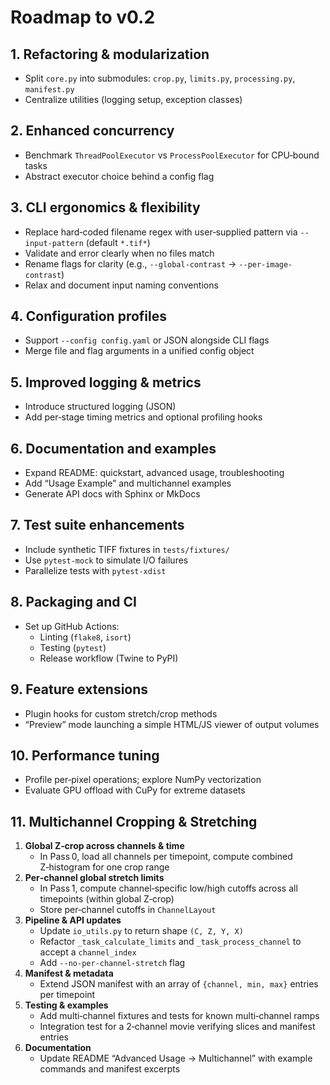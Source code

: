 # Roadmap to v0.2

## 1. Refactoring & modularization
- Split `core.py` into submodules: `crop.py`, `limits.py`, `processing.py`, `manifest.py`  
- Centralize utilities (logging setup, exception classes)

## 2. Enhanced concurrency
- Benchmark `ThreadPoolExecutor` vs `ProcessPoolExecutor` for CPU‑bound tasks  
- Abstract executor choice behind a config flag

## 3. CLI ergonomics & flexibility
- Replace hard‑coded filename regex with user‑supplied pattern via `--input-pattern` (default `*.tif*`)  
- Validate and error clearly when no files match  
- Rename flags for clarity (e.g., `--global-contrast` → `--per-image-contrast`)  
- Relax and document input naming conventions

## 4. Configuration profiles
- Support `--config config.yaml` or JSON alongside CLI flags  
- Merge file and flag arguments in a unified config object

## 5. Improved logging & metrics
- Introduce structured logging (JSON)  
- Add per‑stage timing metrics and optional profiling hooks

## 6. Documentation and examples
- Expand README: quickstart, advanced usage, troubleshooting  
- Add “Usage Example” and multichannel examples  
- Generate API docs with Sphinx or MkDocs

## 7. Test suite enhancements
- Include synthetic TIFF fixtures in `tests/fixtures/`  
- Use `pytest-mock` to simulate I/O failures  
- Parallelize tests with `pytest-xdist`

## 8. Packaging and CI
- Set up GitHub Actions:  
  - Linting (`flake8`, `isort`)  
  - Testing (`pytest`)  
  - Release workflow (Twine to PyPI)

## 9. Feature extensions
- Plugin hooks for custom stretch/crop methods  
- “Preview” mode launching a simple HTML/JS viewer of output volumes

## 10. Performance tuning
- Profile per‑pixel operations; explore NumPy vectorization  
- Evaluate GPU offload with CuPy for extreme datasets

## 11. Multichannel Cropping & Stretching
1. **Global Z‑crop across channels & time**  
   - In Pass 0, load all channels per timepoint, compute combined Z‑histogram for one crop range  
2. **Per‑channel global stretch limits**  
   - In Pass 1, compute channel‑specific low/high cutoffs across all timepoints (within global Z‑crop)  
   - Store per‑channel cutoffs in `ChannelLayout`  
3. **Pipeline & API updates**  
   - Update `io_utils.py` to return shape `(C, Z, Y, X)`  
   - Refactor `_task_calculate_limits` and `_task_process_channel` to accept a `channel_index`  
   - Add `--no-per-channel-stretch` flag  
4. **Manifest & metadata**  
   - Extend JSON manifest with an array of `{channel, min, max}` entries per timepoint  
5. **Testing & examples**  
   - Add multi‑channel fixtures and tests for known multi‑channel ramps  
   - Integration test for a 2‑channel movie verifying slices and manifest entries  
6. **Documentation**  
   - Update README “Advanced Usage → Multichannel” with example commands and manifest excerpts  
